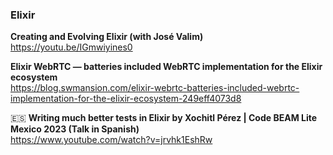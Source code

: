 ### Elixir

**Creating and Evolving Elixir (with José Valim)**  
https://youtu.be/IGmwiyines0

**Elixir WebRTC — batteries included WebRTC implementation for the Elixir ecosystem**  
https://blog.swmansion.com/elixir-webrtc-batteries-included-webrtc-implementation-for-the-elixir-ecosystem-249eff4073d8

🇪🇸 **Writing much better tests in Elixir by Xochitl Pérez | Code BEAM Lite Mexico 2023 (Talk in Spanish)**  
https://www.youtube.com/watch?v=jrvhk1EshRw
